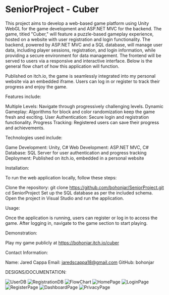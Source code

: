 # SeniorProject - Cuber

This project aims to develop a web-based game platform using Unity WebGL for the game development and ASP.NET MVC for the backend. The game, titled "Cuber," will feature a puzzle-based gameplay experience, hosted on a website with user registration and login functionality. The backend, powered by ASP.NET MVC and a SQL database, will manage user data, including player sessions, registration, and login information, while providing a secure environment for data management. The frontend will be served to users via a responsive and interactive interface. Below is the general flow chart of how this application will function.

Published on itch.io, the game is seamlessly integrated into my personal website via an embedded iframe. Users can log in or register to track their progress and enjoy the game.

Features include:

Multiple Levels: Navigate through progressively challenging levels.
Dynamic Gameplay: Algorithms for block and color randomization keep the game fresh and exciting.
User Authentication: Secure login and registration functionality.
Progress Tracking: Registered users can save their progress and achievements.

Technologies used include:

Game Development: Unity, C#
Web Development: ASP.NET MVC, C#
Database: SQL Server for user authentication and progress tracking
Deployment: Published on itch.io, embedded in a personal website


Installation:

To run the web application locally, follow these steps:

Clone the repository: git clone https://github.com/bohonjar/SeniorProject.git
cd SeniorProject
Set up the SQL database as per the included schema.
Open the project in Visual Studio and run the application.

Usage:

Once the application is running, users can register or log in to access the game. After logging in, navigate to the game section to start playing.

Demonstration:

Play my game publicly at https://bohonjar.itch.io/cuber

Contact Information:

Name: Jared Cappa
Email: jaredscappa18@gmail.com
GitHub: bohonjar

DESIGNS/DOCUMENTATION:

![UserDB](https://github.com/user-attachments/assets/8ce181c6-ce5e-429e-9ccf-88d2518657d6)
![RegistrationDB](https://github.com/user-attachments/assets/c2ad614a-b5fe-4837-b935-e268818b5d65)
![FlowChart](https://github.com/user-attachments/assets/11646e40-b12f-4409-94fd-11715bfc3280)
![HomePage](https://github.com/user-attachments/assets/a0c20aae-a070-451a-bc9a-c6de8e692601)
![LoginPage](https://github.com/user-attachments/assets/8b90f0bc-7e1c-4dec-95bd-3f07d6fbfac8)
![RegisterPage](https://github.com/user-attachments/assets/25ac7321-5df2-4081-8bc6-92a5b8ad1338)
![DashboardPage](https://github.com/user-attachments/assets/a9a2efdc-585d-4a02-9017-c04137901b6b)
![PrivacyPage](https://github.com/user-attachments/assets/e43abb1d-aad7-4b08-a668-4ac63e4a4672)
